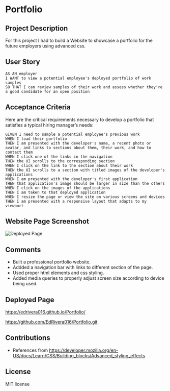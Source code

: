# Portfolio
## Project Description 
For this project I had to build a Website to showcase a portfolio for the future employers using advanced css.

## User Story

```
AS AN employer
I WANT to view a potential employee's deployed portfolio of work samples
SO THAT I can review samples of their work and assess whether they're a good candidate for an open position
```


## Acceptance Criteria

Here are the critical requirements necessary to develop a portfolio that satisfies a typical hiring manager’s needs:

```
GIVEN I need to sample a potential employee's previous work
WHEN I load their portfolio
THEN I am presented with the developer's name, a recent photo or avatar, and links to sections about them, their work, and how to contact them
WHEN I click one of the links in the navigation
THEN the UI scrolls to the corresponding section
WHEN I click on the link to the section about their work
THEN the UI scrolls to a section with titled images of the developer's applications
WHEN I am presented with the developer's first application
THEN that application's image should be larger in size than the others
WHEN I click on the images of the applications
THEN I am taken to that deployed application
WHEN I resize the page or view the site on various screens and devices
THEN I am presented with a responsive layout that adapts to my viewport
```

## Website Page Screenshot

![Deployed Page](assets/images/deployedpage.png)

## Comments
* Built a professional portfolio website.
* Addded a navigation bar with links to different section of the page.
* Used proper html elements and css styling.
*  Added media queries to properly adjust screen size according to device being used.

## Deployed Page

https://edrivera016.github.io/Portfolio/

https://github.com/EdRivera016/Portfolio.git

## Contributions 
* References from https://developer.mozilla.org/en-US/docs/Learn/CSS/Building_blocks/Advanced_styling_effects

## License
MIT license